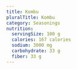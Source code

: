 ```yaml
---
title: Kombu
pluralTitle: Kombu
category: Seasonings
nutrition:
  servingSize: 100 g
  calories: 167 calories
  sodium: 3000 mg
  carbohydrate: 33 g
  fiber: 33 g
---
```

